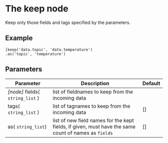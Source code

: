 The keep node
=====================

Keep only those fields and tags specified by the parameters.

Example
-------
```dfs  
|keep('data.topic', 'data.temperature')
.as('topic', 'temperature')
```

Parameters
----------

Parameter     | Description | Default 
--------------|-------------|--------- 
_[node]_ fields( `string_list` )| list of fieldnames to keep from the incoming data |
tags( `string_list` )| list of tagnames to keep from the incoming data | []
as( `string_list`)|list of new field names for the kept fields, if given, must have the same count of names as `fields`|[]
